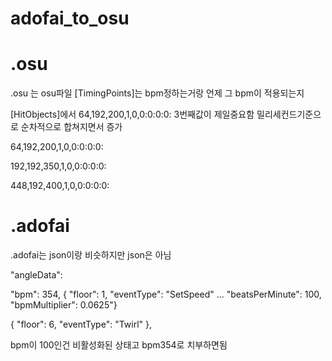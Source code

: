 # adofai_to_osu


# .osu
.osu 는 osu파일 
[TimingPoints]는 bpm정하는거랑 언제 그 bpm이 적용되는지

[HitObjects]에서 64,192,200,1,0,0:0:0:0: 3번째값이 제일중요함 밀리세컨드기준으로 순차적으로 합쳐지면서 증가

64,192,200,1,0,0:0:0:0:

192,192,350,1,0,0:0:0:0:

448,192,400,1,0,0:0:0:0:


# .adofai
.adofai는 json이랑 비슷하지만 json은 아님


"angleData":

"bpm": 354,	
{ "floor": 1, "eventType": "SetSpeed" ... "beatsPerMinute": 100, "bpmMultiplier": 0.0625"}

{ "floor": 6, "eventType": "Twirl" },

bpm이 100인건 비활성화된 상태고 bpm354로 치부하면됨
